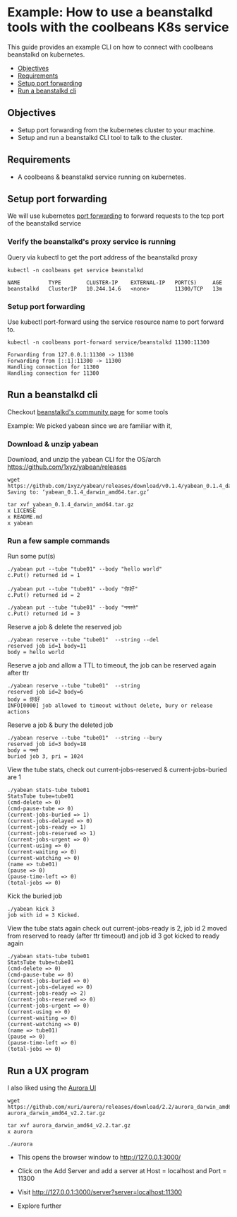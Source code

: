 Example: How to use a beanstalkd tools with the coolbeans K8s service
=====================================================================

This guide provides an example CLI on how to connect with coolbeans beanstalkd on kubernetes.

- [Objectives](#objectives)
- [Requirements](#requirements)
- [Setup port forwarding](#setup-port-forwarding)
- [Run a beanstalkd cli](#run-a-beanstalkd-cli)

Objectives
----------

- Setup port forwarding from the kubernetes cluster to your machine.
- Setup and run a beanstalkd CLI tool to talk to the cluster.


Requirements
------------

- A coolbeans & beanstalkd service running on kubernetes.


Setup port forwarding
---------------------

We will use kubernetes [port forwarding](https://kubernetes.io/docs/tasks/access-application-cluster/port-forward-access-application-cluster/) to forward requests to the tcp port of the beanstalkd service


### Verify the beanstalkd's proxy service is running

Query via kubectl to get the port address of the beanstalkd proxy

    kubectl -n coolbeans get service beanstalkd

    NAME         TYPE        CLUSTER-IP    EXTERNAL-IP   PORT(S)     AGE
    beanstalkd   ClusterIP   10.244.14.6   <none>        11300/TCP   13m


### Setup port forwarding 

Use kubectl port-forward using the service  resource name to port forward to.

    kubectl -n coolbeans port-forward service/beanstalkd 11300:11300

    Forwarding from 127.0.0.1:11300 -> 11300
    Forwarding from [::1]:11300 -> 11300
    Handling connection for 11300
    Handling connection for 11300


Run a beanstalkd cli
--------------------

Checkout [beanstalkd's community page](https://github.com/beanstalkd/beanstalkd/wiki/Tools) for some tools

Example: We picked yabean since we are familiar with it,

### Download & unzip yabean

Download, and unzip the yabean CLI for the OS/arch https://github.com/1xyz/yabean/releases

    wget https://github.com/1xyz/yabean/releases/download/v0.1.4/yabean_0.1.4_darwin_amd64.tar.gz
    Saving to: ‘yabean_0.1.4_darwin_amd64.tar.gz’

    tar xvf yabean_0.1.4_darwin_amd64.tar.gz
    x LICENSE
    x README.md
    x yabean

### Run a few sample commands

Run some put(s)

    ./yabean put --tube "tube01" --body "hello world"
    c.Put() returned id = 1

    ./yabean put --tube "tube01" --body "你好"
    c.Put() returned id = 2

    ./yabean put --tube "tube01" --body "नमस्ते"
    c.Put() returned id = 3


Reserve a job & delete the reserved job

    ./yabean reserve --tube "tube01"  --string --del
    reserved job id=1 body=11
    body = hello world


Reserve a job and allow a TTL to timeout, the job can be reserved again after ttr

    ./yabean reserve --tube "tube01"  --string
    reserved job id=2 body=6
    body = 你好
    INFO[0000] job allowed to timeout without delete, bury or release actions

Reserve a job & bury the deleted job

    ./yabean reserve --tube "tube01"  --string --bury
    reserved job id=3 body=18
    body = नमते
    buried job 3, pri = 1024


View the tube stats, check out current-jobs-reserved & current-jobs-buried are 1

    ./yabean stats-tube tube01
    StatsTube tube=tube01
    (cmd-delete => 0)
    (cmd-pause-tube => 0)
    (current-jobs-buried => 1)   
    (current-jobs-delayed => 0)
    (current-jobs-ready => 1)
    (current-jobs-reserved => 1)
    (current-jobs-urgent => 0)
    (current-using => 0)
    (current-waiting => 0)
    (current-watching => 0)
    (name => tube01)
    (pause => 0)
    (pause-time-left => 0)
    (total-jobs => 0)


Kick the buried job

    ./yabean kick 3
    job with id = 3 Kicked.

View the tube stats again check out current-jobs-ready is 2, job id 2 moved from reserved to ready (after ttr timeout) and job id 3 got kicked to ready again

    ./yabean stats-tube tube01
    StatsTube tube=tube01
    (cmd-delete => 0)
    (cmd-pause-tube => 0)
    (current-jobs-buried => 0)
    (current-jobs-delayed => 0)
    (current-jobs-ready => 2)
    (current-jobs-reserved => 0)
    (current-jobs-urgent => 0)
    (current-using => 0)
    (current-waiting => 0)
    (current-watching => 0)
    (name => tube01)
    (pause => 0)
    (pause-time-left => 0)
    (total-jobs => 0)

Run a UX program
----------------

I also liked using the [Aurora UI](https://github.com/xuri/aurora)

    wget https://github.com/xuri/aurora/releases/download/2.2/aurora_darwin_amd64_v2.2.tar.gz
    aurora_darwin_amd64_v2.2.tar.gz

    tar xvf aurora_darwin_amd64_v2.2.tar.gz
    x aurora

    ./aurora

- This opens the browser window to http://127.0.0.1:3000/

- Click on the Add Server and add a server at Host = localhost and Port = 11300

- Visit http://127.0.0.1:3000/server?server=localhost:11300 

- Explore further